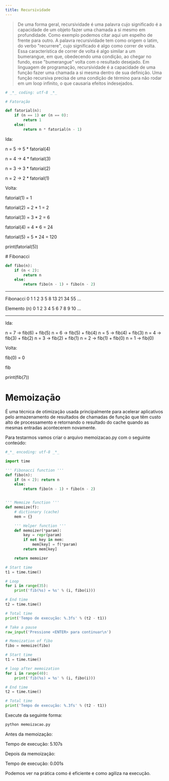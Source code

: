 ```yaml
---
title: Recursividade
---
```


> De uma forma geral, recursividade é uma palavra cujo significado é a
> capacidade de um objeto fazer uma chamada a si mesmo em profundidade.
> Como exemplo podemos citar aqui um espelho de frente para outro. A
> palavra recursividade tem como origem o latim, do verbo \"recurrere\",
> cujo significado é algo como correr de volta. Essa característica de
> correr de volta é algo similar a um bumerangue, em que, obedecendo uma
> condição, ao chegar no fundo, esse \"bumerangue\" volta com o
> resultado desejado. Em linguagem de programação, recursividade é a
> capacidade de uma função fazer uma chamada a si mesma dentro de sua
> definição. Uma função recursiva precisa de uma condição de término
> para não rodar em um loop infinito, o que causaria efeitos
> indesejados.

``` python
# _*_ coding: utf-8 _*_

# Fatoração

def fatorial(n):
    if (n == 1) or (n == 0):
        return 1
    else:
        return n * fatorial(n - 1)
```

Ida:

n = 5 -\> 5 \* fatorial(4)

n = 4 -\> 4 \* fatorial(3)

n = 3 -\> 3 \* fatorial(2)

n = 2 -\> 2 \* fatorial(1)

Volta:

fatorial(1) = 1

fatorial(2) = 2 \* 1 = 2

fatorial(3) = 3 \* 2 = 6

fatorial(4) = 4 \* 6 = 24

fatorial(5) = 5 \* 24 = 120

print(fatorial(5))

\# Fibonacci

``` python
def fibo(n):
    if (n < 2):
        return n
    else:
        return fibo(n - 1) + fibo(n - 2)
```

  -------------- --- --- --- --- --- --- --- ---- ---- ---- ---- ------
  Fibonacci      0   1   1   2   3   5   8   13   21   34   55   \...

  Elemento (n)   0   1   2   3   4   5   6   7    8    9    10   \...
  -------------- --- --- --- --- --- --- --- ---- ---- ---- ---- ------

Ida:

n = 7 -\> fib(6) + fib(5) n = 6 -\> fib(5) + fib(4) n = 5 -\> fib(4) +
fib(3) n = 4 -\> fib(3) + fib(2) n = 3 -\> fib(2) + fib(1) n = 2 -\>
fib(1) + fib(0) n = 1 -\> fib(0)

Volta:

fib(0) = 0

fib

print(fib(7))

# Memoização

É uma técnica de otimização usada principalmente para acelerar
aplicativos pelo armazenamento de resultados de chamadas de função que
têm custo alto de processamento e retornando o resultado do cache quando
as mesmas entradas acontecerem novamente.

Para testarmos vamos criar o arquivo memoizacao.py com o seguinte
conteúdo:

``` python
#_*_ encoding: utf-8 _*_

import time

''' Fibonacci function '''
def fibo(n):
    if (n < 2): return n
    else:
        return fibo(n - 1) + fibo(n - 2)


''' Memoize function '''
def memoize(f):
    # dictionary (cache)
    mem = {}

    ''' Helper function '''
    def memoizer(*param):
        key = repr(param)
        if not key in mem:
            mem[key] = f(*param)
        return mem[key]

    return memoizer

# Start time
t1 = time.time()

# Loop 
for i in range(35):
    print('fib(%s) = %s' % (i, fibo(i)))

# End time
t2 = time.time()

# Total time
print('Tempo de execução: %.3fs' % (t2 - t1))

# Take a pause
raw_input('Pressione <ENTER> para continuar\n')

# Memoization of fibo
fibo = memoize(fibo)

# Start time
t1 = time.time()

# loop after memoization
for i in range(40):
    print('fib(%s) = %s' % (i, fibo(i)))

# End time
t2 = time.time()

# Total time
print('Tempo de execução: %.3fs' % (t2 - t1))
```

Execute da seguinte forma:

``` bash
python memoizacao.py
```

Antes da memoização:

Tempo de execução: 5.107s

Depois da memoização:

Tempo de execução: 0.001s

Podemos ver na prática como é eficiente e como agiliza na execução.
